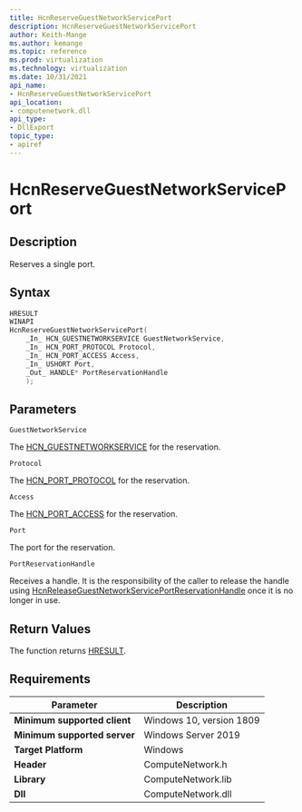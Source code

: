 ```yaml
---
title: HcnReserveGuestNetworkServicePort
description: HcnReserveGuestNetworkServicePort
author: Keith-Mange
ms.author: kemange
ms.topic: reference
ms.prod: virtualization
ms.technology: virtualization
ms.date: 10/31/2021
api_name:
- HcnReserveGuestNetworkServicePort
api_location:
- computenetwork.dll
api_type:
- DllExport
topic_type:
- apiref
---
```

# HcnReserveGuestNetworkServicePort

## Description

Reserves a single port.

## Syntax

```cpp
HRESULT
WINAPI
HcnReserveGuestNetworkServicePort(
    _In_ HCN_GUESTNETWORKSERVICE GuestNetworkService,
    _In_ HCN_PORT_PROTOCOL Protocol,
    _In_ HCN_PORT_ACCESS Access,
    _In_ USHORT Port,
    _Out_ HANDLE* PortReservationHandle
    );
```

## Parameters

`GuestNetworkService`

The [HCN_GUESTNETWORKSERVICE](./HCN_GUESTNETWORKSERVICE.md) for the reservation.

`Protocol`

The [HCN_PORT_PROTOCOL](./HCN_PORT_PROTOCOL.md) for the reservation.

`Access`

The [HCN_PORT_ACCESS](./HCN_PORT_ACCESS.md) for the reservation.

`Port`

The port for the reservation.

`PortReservationHandle`

Receives a handle. It is the responsibility of the caller to release the handle using [HcnReleaseGuestNetworkServicePortReservationHandle](./HcnReleaseGuestNetworkServicePortReservationHandle.md) once it is no longer in use.

## Return Values

The function returns [HRESULT](./HCNHResult.md).

## Requirements

|Parameter|Description|
|---|---|
| **Minimum supported client** | Windows 10, version 1809 |
| **Minimum supported server** | Windows Server 2019 |
| **Target Platform** | Windows |
| **Header** | ComputeNetwork.h |
| **Library** | ComputeNetwork.lib |
| **Dll** | ComputeNetwork.dll |

